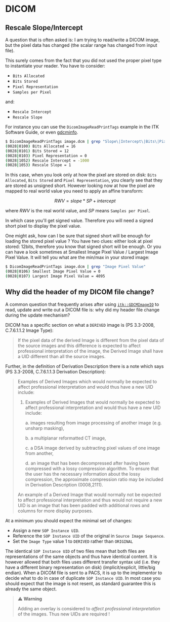 # DICOM

## Rescale Slope/Intercept

A question that is often asked is: I am trying to read/write a DICOM image,
but the pixel data has changed (the scalar range has changed from input file).

This surely comes from the fact that you did not used the proper
pixel type to instantiate your reader. You have to consider:

- `Bits Allocated`
- `Bits Stored`
- `Pixel Representation`
- `Samples per Pixel`

and:

- `Rescale Intercept`
- `Rescale Slope`

For instance you can use the `DicomImageReadPrintTags` example in the
ITK Software Guide, or even [gdcminfo](https://manpages.ubuntu.com/manpages/jammy/man1/gdcminfo.1.html).

```bash
$ DicomImageReadPrintTags image.dcm | grep "Slope\|Intercept\|Bits\|Pixel Rep"
(0028|0100) Bits Allocated = 16
(0028|0101) Bits Stored = 12
(0028|0103) Pixel Representation = 0
(0028|1052) Rescale Intercept = -1000
(0028|1053) Rescale Slope = 1
```

In this case, when you look only at how the pixel are stored on disk:
`Bits Allocated`, `Bits Stored` and `Pixel Representation`, you clearly
see that they are stored as unsigned short. However looking now at how
the pixel are mapped to real world value you need to apply an affine
transform:

$$RWV = slope * SP + intercept$$

where $RWV$ is the real world value, and $SP$ means `Samples per Pixel`.

In which case you'll get signed value. Therefore you will need a signed
short pixel to display the pixel value.

One might ask, how can I be sure that signed short will be enough for
loading the stored pixel value ? You have two clues: either look at
pixel stored: 12bits, therefore you know that signed short will be
enough. Or you can have a look sometimes at Smallest Image Pixel Value /
Largest Image Pixel Value. It will tell you what are the min/max in your
stored image:

```bash
$ DicomImageReadPrintTags image.dcm | grep "Image Pixel Value"
(0028|0106) Smallest Image Pixel Value = 0
(0028|0107) Largest Image Pixel Value = 4095
```

## Why did the header of my DICOM file change?

A common question that frequently arises after using
[`itk::GDCMImageIO`](https://itk.org/Doxygen/html/classitk_1_1GDCMImageIO.html)
to read, update and write out a DICOM file is: why did my header file
change during the update mechanism?

DICOM has a specific section on what a `DERIVED` image is (PS
3.3-2008, C.7.6.1.1.2 Image Type):

> If the pixel data of the derived Image is different from the pixel
> data of the source images and this difference is expected to affect
> professional interpretation of the image, the Derived Image shall have
> a UID different than all the source images.

Further, in the definition of Derivation Description there is a note
which says (PS 3.3-2008, C.7.6.1.1.3 Derivation Description):

> Examples of Derived Images which would normally be expected to affect
> professional interpretation and would thus have a new UID include:
>
> 1. Examples of Derived Images that would normally be expected to
>    affect professional interpretation and would thus have a new UID
>    include:
>
>    a. images resulting from image processing of another image (e.g. unsharp
>       masking),
>
>    b. a multiplanar reformatted CT image,
>
>    c. a DSA image derived by subtracting pixel values of one image from
>       another,
>
>    d. an image that has been decompressed after having been compressed with
>       a lossy compression algorithm. To ensure that the user has the
>       necessary information about the lossy compression, the approximate
>       compression ratio may be included in Derivation Description
>       (0008,2111).
>
> An example of a Derived Image that would normally not be expected to affect
> professional interpretation and thus would not require a new UID is an image
> that has been padded with additional rows and columns for more display
> purposes.

At a minimum you should expect the minimal set of changes:

- Assign a new `SOP Instance UID`.
- Reference the `SOP Instance UID` of the original in
 `Source Image Sequence`.
- Set the `Image Type` value 1 to `DERIVED` rather than `ORIGINAL`

The identical `SOP Instance UID` of two files mean that both files are
representations of the same objects and thus have identical content. It
is however allowed that both files uses different transfer syntax uid
(i.e. they have a different binary representation on disk)
(implicit/explicit, little/big endian). When a DICOM file is sent to a
PACS, it is up to the implementor to decide what to do in case of
duplicate `SOP Instance UID`. In most case you should expect that the
image is not resent, as standard guarantee this is already the same
object.

> ⚠️ **Warning**
>
> Adding an overlay is considered to *affect professional
> interpretation* of the images. Thus new UIDs are required !

